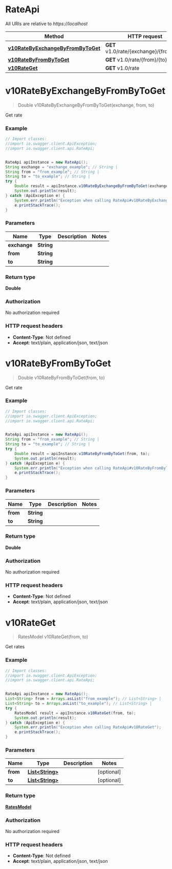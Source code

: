 # RateApi

All URIs are relative to *https://localhost*

Method | HTTP request | Description
------------- | ------------- | -------------
[**v10RateByExchangeByFromByToGet**](RateApi.md#v10RateByExchangeByFromByToGet) | **GET** v1.0/rate/{exchange}/{from}/{to} | Get rate
[**v10RateByFromByToGet**](RateApi.md#v10RateByFromByToGet) | **GET** v1.0/rate/{from}/{to} | Get rate
[**v10RateGet**](RateApi.md#v10RateGet) | **GET** v1.0/rate | Get rates


<a name="v10RateByExchangeByFromByToGet"></a>
# **v10RateByExchangeByFromByToGet**
> Double v10RateByExchangeByFromByToGet(exchange, from, to)

Get rate

### Example
```java
// Import classes:
//import io.swagger.client.ApiException;
//import io.swagger.client.api.RateApi;


RateApi apiInstance = new RateApi();
String exchange = "exchange_example"; // String | 
String from = "from_example"; // String | 
String to = "to_example"; // String | 
try {
    Double result = apiInstance.v10RateByExchangeByFromByToGet(exchange, from, to);
    System.out.println(result);
} catch (ApiException e) {
    System.err.println("Exception when calling RateApi#v10RateByExchangeByFromByToGet");
    e.printStackTrace();
}
```

### Parameters

Name | Type | Description  | Notes
------------- | ------------- | ------------- | -------------
 **exchange** | **String**|  |
 **from** | **String**|  |
 **to** | **String**|  |

### Return type

**Double**

### Authorization

No authorization required

### HTTP request headers

 - **Content-Type**: Not defined
 - **Accept**: text/plain, application/json, text/json

<a name="v10RateByFromByToGet"></a>
# **v10RateByFromByToGet**
> Double v10RateByFromByToGet(from, to)

Get rate

### Example
```java
// Import classes:
//import io.swagger.client.ApiException;
//import io.swagger.client.api.RateApi;


RateApi apiInstance = new RateApi();
String from = "from_example"; // String | 
String to = "to_example"; // String | 
try {
    Double result = apiInstance.v10RateByFromByToGet(from, to);
    System.out.println(result);
} catch (ApiException e) {
    System.err.println("Exception when calling RateApi#v10RateByFromByToGet");
    e.printStackTrace();
}
```

### Parameters

Name | Type | Description  | Notes
------------- | ------------- | ------------- | -------------
 **from** | **String**|  |
 **to** | **String**|  |

### Return type

**Double**

### Authorization

No authorization required

### HTTP request headers

 - **Content-Type**: Not defined
 - **Accept**: text/plain, application/json, text/json

<a name="v10RateGet"></a>
# **v10RateGet**
> RatesModel v10RateGet(from, to)

Get rates

### Example
```java
// Import classes:
//import io.swagger.client.ApiException;
//import io.swagger.client.api.RateApi;


RateApi apiInstance = new RateApi();
List<String> from = Arrays.asList("from_example"); // List<String> | 
List<String> to = Arrays.asList("to_example"); // List<String> | 
try {
    RatesModel result = apiInstance.v10RateGet(from, to);
    System.out.println(result);
} catch (ApiException e) {
    System.err.println("Exception when calling RateApi#v10RateGet");
    e.printStackTrace();
}
```

### Parameters

Name | Type | Description  | Notes
------------- | ------------- | ------------- | -------------
 **from** | [**List&lt;String&gt;**](String.md)|  | [optional]
 **to** | [**List&lt;String&gt;**](String.md)|  | [optional]

### Return type

[**RatesModel**](RatesModel.md)

### Authorization

No authorization required

### HTTP request headers

 - **Content-Type**: Not defined
 - **Accept**: text/plain, application/json, text/json

